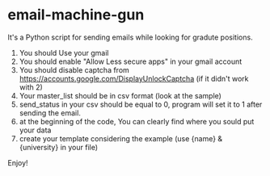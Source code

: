 # email-machine-gun
It's a Python script for sending emails while looking for gradute positions.

1. You should Use your gmail
2. You should enable "Allow Less secure apps" in your gmail account
3. You should disable captcha from https://accounts.google.com/DisplayUnlockCaptcha (if it didn't work with 2)
4. Your master_list should be in csv format (look at the sample)
5. send_status in your csv should be equal to 0, program will set it to 1 after sending the email.
6. at the beginning of the code, You can clearly find where you sould put your data
7. create your template considering the example (use {name} & {university} in your file)

Enjoy!
